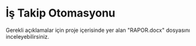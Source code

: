 # İş Takip Otomasyonu
Gerekli açıklamalar için proje içerisinde yer alan "RAPOR.docx" dosyasını inceleyebilirsiniz.
